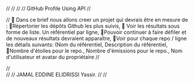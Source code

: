 // <Briefs>
//     <brief>
//         <briefTitle>
//             GitHub Profile Using API
//         </briefTitle>
        
//         <Description>
💬 Dans ce brief nous allons creer un projet qui devrais être en mesure de :
    🌱Répertorier les dépôts Github les plus suivis,
        🌱 Voir les résultats sous forme de liste. Un référentiel par ligne,
    🌱Pouvoir continuer à faire défiler et de nouveaux résultats devraient apparaître,
        🌱Voir pour chaque repo / ligne les détails suivants: (Nom du référentiel, Description du référentiel,                                                                         
    🌱Nombre d'étoiles pour le repo., Nombre d'émissions pour le repo., Nom d'utilisateur et avatar du propriétaire
//         </Description>
        
//     </Author>        
//         <realisateur>
//             JAMAL EDDINE ELIDRISSI Yassir.
//         </realisateur>
//     </Author>


